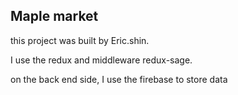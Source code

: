 ## Maple market
this project was built by Eric.shin.

I use the redux and middleware redux-sage.

on the back end side, I use the firebase to store data 
